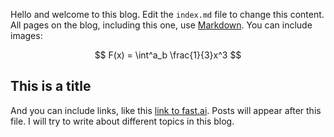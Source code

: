 Hello and welcome to this blog. Edit the `index.md` file to change this content. All pages on the blog, including this one, use [Markdown](https://guides.github.com/features/mastering-markdown/). You can include images:

$$
F(x) = \int^a_b \frac{1}{3}x^3
$$

## This is a title

And you can include links, like this [link to fast.ai](https://www.fast.ai). Posts will appear after this file. 
I will try to write about different topics in this blog.
